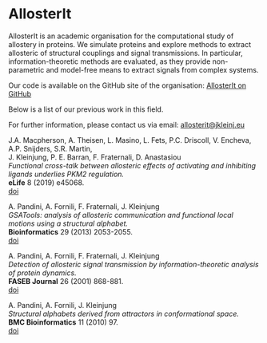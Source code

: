 
# AllosterIt
AllosterIt is an academic organisation for the computational study of allostery in proteins.
We simulate proteins and explore methods to extract allosteric of structural couplings
and signal transmissions. In particular, information-theoretic methods are evaluated,
as they provide non-parametric and model-free means to extract signals from complex systems.

Our code is available on the GitHub site of the organisation:
[AllosterIt on GitHub](https://github.com/AllosterIt)

Below is a list of our previous work in this field.

For further information, please contact us via email: <allosterit@jkleinj.eu>

J.A. Macpherson, A. Theisen, L. Masino, L. Fets, P.C. Driscoll, V. Encheva, A.P. Snijders, S.R. Martin,<br>
J. Kleinjung, P. E. Barran, F. Fraternali, D. Anastasiou<br>
*Functional cross-talk between allosteric effects of activating and inhibiting ligands underlies PKM2 regulation.*<br>
**eLife** 8 (2019) e45068.<br>
[doi](https://doi.org/10.7554/elife.45068)

A. Pandini, A. Fornili, F. Fraternali, J. Kleinjung<br>
*GSATools: analysis of allosteric communication and functional local motions using a structural alphabet.*<br>
**Bioinformatics** 29 (2013) 2053-2055.<br>
[doi](https://doi.org/10.1093/bioinformatics/btt326)

A. Pandini, A. Fornili, F. Fraternali, J. Kleinjung<br>
*Detection of allosteric signal transmission by information-theoretic analysis of protein dynamics.*<br>
**FASEB Journal** 26 (2001) 868-881.<br>
[doi](https://doi.org/10.1096/fj.11-190868)

A. Pandini, A. Fornili, J. Kleinjung<br>
*Structural alphabets derived from attractors in conformational space.*<br>
**BMC Bioinformatics** 11 (2010) 97.<br>
[doi](https://doi.org/10.1186/1471-2105-11-97)


